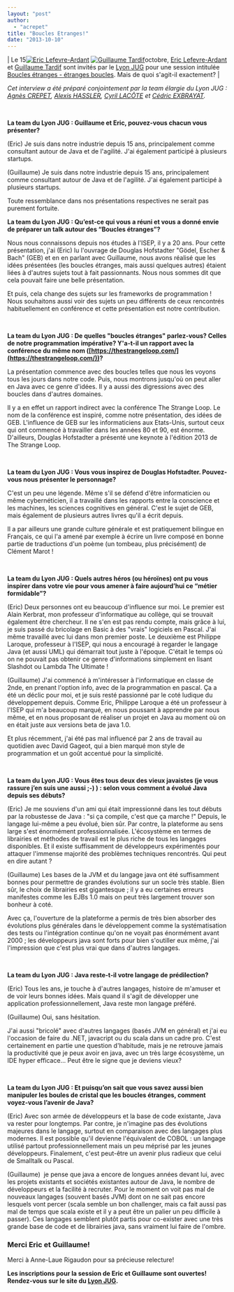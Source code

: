 ```yaml
---
layout: "post"
author: 
  - "acrepet"
title: "Boucles Etranges!"
date: "2013-10-10"
---
```


| Le 15[![Eric Lefevre-Ardant](http://www.lyonjug.org/_/rsrc/1380806345071/speakers/eric.jpg?height=100&width=100)](https://twitter.com/elefevre) [](https://twitter.com/gtardif) [![Guillaume Tardif](http://www.lyonjug.org/_/rsrc/1380806470951/speakers/image001.jpg?height=100&width=100)](https://twitter.com/gtardif)octobre, [Eric Lefevre-Ardant](https://twitter.com/elefevre) et [Guillaume Tardif](https://twitter.com/gtardif) sont invités par le [Lyon JUG](http://www.lyonjug.org) pour une session intitulée [Boucles étranges - étranges boucles](http://www.lyonjug.org/evenements/boucles-etranges---etranges-boucles). Mais de quoi s'agit-il exactement? |

_Cet interview a été préparé conjointement par la team élargie du Lyon JUG : [Agnès CREPET](http://twitter.com/agnes_crepet), [Alexis HASSLER](http://twitter.com/AlexisHassler), [Cyril LACÔTE](http://twitter.com/clacote) et [Cédric EXBRAYAT](http://twitter.com/cedric_exbrayat)._

 

**La team du Lyon JUG : Guillaume et Eric, pouvez-vous chacun vous présenter?**

(Eric) Je suis dans notre industrie depuis 15 ans, principalement comme consultant autour de Java et de l'agilité. J'ai également participé à plusieurs startups.

(Guillaume) Je suis dans notre industrie depuis 15 ans, principalement comme consultant autour de Java et de l'agilité. J'ai également participé à plusieurs startups.

Toute ressemblance dans nos présentations respectives ne serait pas purement fortuite.

**La team du Lyon JUG : Qu’est-ce qui vous a réuni et vous a donné envie de préparer un talk autour des “Boucles étranges”?**

Nous nous connaissons depuis nos études à l'ISEP, il y a 20 ans. Pour cette présentation, j'ai (Eric) lu l'ouvrage de Douglas Hofstadter "Gödel, Escher & Bach" (GEB) et en en parlant avec Guillaume, nous avons réalisé que les idées présentées (les boucles étranges, mais aussi quelques autres) étaient liées à d'autres sujets tout à fait passionnants. Nous nous sommes dit que cela pouvait faire une belle présentation.

Et puis, cela change des sujets sur les frameworks de programmation ! Nous souhaitons aussi voir des sujets un peu différents de ceux rencontrés habituellement en conférence et cette présentation est notre contribution.

 

**La team du Lyon JUG : De quelles "boucles étranges" parlez-vous? Celles de notre programmation impérative? Y'a-t-il un rapport avec la conférence du même nom ([https://thestrangeloop.com/](https://thestrangeloop.com/))?**

La présentation commence avec des boucles telles que nous les voyons tous les jours dans notre code. Puis, nous montrons jusqu'où on peut aller en Java avec ce genre d'idées. Il y a aussi des digressions avec des boucles dans d'autres domaines.

Il y a en effet un rapport indirect avec la conférence The Strange Loop. Le nom de la conférence est inspiré, comme notre présentation, des idées de GEB. L'influence de GEB sur les informaticiens aux Etats-Unis, surtout ceux qui ont commencé à travailler dans les années 80 et 90, est énorme. D'ailleurs, Douglas Hofstadter a présenté une keynote à l'édition 2013 de The Strange Loop.

 

**La team du Lyon JUG : Vous vous inspirez de Douglas Hofstadter. Pouvez-vous nous présenter le personnage?**

C'est un peu une légende. Même s'il se défend d'être informaticien ou même cybernéticien, il a travaillé dans les rapports entre la conscience et les machines, les sciences cognitives en général. C'est le sujet de GEB, mais également de plusieurs autres livres qu'il a écrit depuis.

Il a par ailleurs une grande culture générale et est pratiquement bilingue en Français, ce qui l'a amené par exemple à écrire un livre composé en bonne partie de traductions d'un poème (un tombeau, plus précisément) de Clément Marot !

 

**La team du Lyon JUG : Quels autres héros (ou héroïnes) ont pu vous inspirer dans votre vie pour vous amener à faire aujourd’hui ce “métier formidable”?**

(Eric) Deux personnes ont eu beaucoup d'influence sur moi. Le premier est Alain Kerbrat, mon professeur d'informatique au collège, qui se trouvait également être chercheur. Il ne s'en est pas rendu compte, mais grâce à lui, je suis passé du bricolage en Basic à des "vrais" logiciels en Pascal. J'ai même travaillé avec lui dans mon premier poste. Le deuxième est Philippe Laroque, professeur à l'ISEP, qui nous a encouragé à regarder le langage Java (et aussi UML) qui démarrait tout juste à l'époque. C'était le temps où on ne pouvait pas obtenir ce genre d'informations simplement en lisant Slashdot ou Lambda The Ultimate !

(Guillaume) J'ai commencé à m'intéresser à l'informatique en classe de 2nde, en prenant l'option info, avec de la programmation en pascal. Ça a été un déclic pour moi, et je suis resté passionné par le coté ludique du développement depuis. Comme Eric, Philippe Laroque a été un professeur à l'ISEP qui m'a beaucoup marqué, en nous poussant à apprendre par nous même, et en nous proposant de réaliser un projet en Java au moment où on en était juste aux versions beta de java 1.0.

Et plus récemment, j'ai été pas mal influencé par 2 ans de travail au quotidien avec David Gageot, qui a bien marqué mon style de programmation et un goût accentué pour la simplicité.

 

**La team du Lyon JUG : Vous êtes tous deux des vieux javaistes (je vous rassure j’en suis une aussi ;-) ) : selon vous comment a évolué Java depuis ses débuts?**

(Eric) Je me souviens d'un ami qui était impressionné dans les tout débuts par la robustesse de Java : "si ça compile, c'est que ça marche !" Depuis, le langage lui-même a peu évolué, bien sûr. Par contre, la plateforme au sens large s'est énormément professionnalisée. L'écosystème en termes de librairies et méthodes de travail est le plus riche de tous les langages disponibles. Et il existe suffisamment de développeurs expérimentés pour attaquer l'immense majorité des problèmes techniques rencontrés. Qui peut en dire autant ?

(Guillaume) Les bases de la JVM et du langage java ont été suffisamment bonnes pour permettre de grandes évolutions sur un socle très stable. Bien sûr, le choix de librairies est gigantesque ; il y a eu certaines erreurs manifestes comme les EJBs 1.0 mais on peut très largement trouver son bonheur à coté.

Avec ça, l'ouverture de la plateforme a permis de très bien absorber des évolutions plus générales dans le développement comme la systématisation des tests ou l'intégration continue qu'on ne voyait pas énormément avant 2000 ; les développeurs java sont forts pour bien s'outiller eux même, j'ai l'impression que c'est plus vrai que dans d'autres langages.

 

**La team du Lyon JUG : Java reste-t-il votre langage de prédilection?**

(Eric) Tous les ans, je touche à d'autres langages, histoire de m'amuser et de voir leurs bonnes idées. Mais quand il s'agit de développer une application professionnellement, Java reste mon langage préféré.

(Guillaume) Oui, sans hésitation.

J'ai aussi "bricolé" avec d'autres langages (basés JVM en général) et j'ai eu l'occasion de faire du .NET, javacript ou du scala dans un cadre pro. C'est certainement en partie une question d'habitude, mais je ne retrouve jamais la productivité que je peux avoir en java, avec un très large écosystème, un IDE hyper efficace... Peut être le signe que je deviens vieux?

 

**La team du Lyon JUG : Et puisqu’on sait que vous savez aussi bien manipuler les boules de cristal que les boucles étranges, comment voyez-vous l’avenir de Java?**

(Eric) Avec son armée de développeurs et la base de code existante, Java va rester pour longtemps. Par contre, je n'imagine pas des évolutions majeures dans le langage, surtout en comparaison avec des langages plus modernes. Il est possible qu'il devienne l'équivalent de COBOL : un langage utilisé partout professionnellement mais un peu méprisé par les jeunes développeurs. Finalement, c'est peut-être un avenir plus radieux que celui de Smalltalk ou Pascal.

(Guillaume)  je pense que java a encore de longues années devant lui, avec les projets existants et sociétés existantes autour de Java, le nombre de développeurs et la facilité à recruter. Pour le moment on voit pas mal de nouveaux langages (souvent basés JVM) dont on ne sait pas encore lesquels vont percer (scala semble un bon challenger, mais ca fait aussi pas mal de temps que scala existe et il y a peut être un palier un peu difficile à passer). Ces langages semblent plutôt partis pour co-exister avec une très grande base de code et de librairies java, sans vraiment lui faire de l'ombre.

### **Merci Eric et Guillaume!**

Merci à Anne-Laue Rigaudon pour sa précieuse relecture!

**Les inscriptions pour la session de Eric et Guillaume sont ouvertes! Rendez-vous sur le site du [Lyon JUG](http://www.lyonjug.org/evenements/boucles-etranges---etranges-boucles).**
